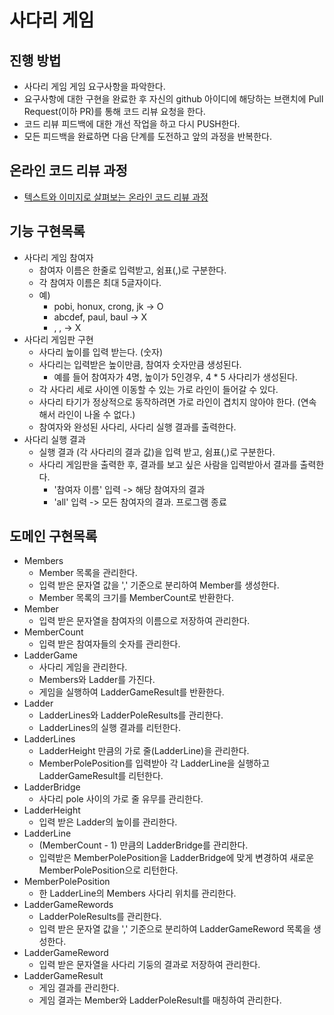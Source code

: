 # 사다리 게임
## 진행 방법
* 사다리 게임 게임 요구사항을 파악한다.
* 요구사항에 대한 구현을 완료한 후 자신의 github 아이디에 해당하는 브랜치에 Pull Request(이하 PR)를 통해 코드 리뷰 요청을 한다.
* 코드 리뷰 피드백에 대한 개선 작업을 하고 다시 PUSH한다.
* 모든 피드백을 완료하면 다음 단계를 도전하고 앞의 과정을 반복한다.

## 온라인 코드 리뷰 과정
* [텍스트와 이미지로 살펴보는 온라인 코드 리뷰 과정](https://github.com/nextstep-step/nextstep-docs/tree/master/codereview)

## 기능 구현목록
* 사다리 게임 참여자
    * 참여자 이름은 한줄로 입력받고, 쉼표(,)로 구분한다.
    * 각 참여자 이름은 최대 5글자이다.
    * 예)
        * pobi, honux, crong, jk -> O
        * abcdef, paul, baul -> X
        * , , -> X 
* 사다리 게임판 구현
    * 사다리 높이를 입력 받는다. (숫자)
    * 사다리는 입력받은 높이만큼, 참여자 숫자만큼 생성된다.
        * 예를 들어 참여자가 4명, 높이가 5인경우, 4 * 5 사다리가 생성된다.
    * 각 사다리 세로 사이엔 이동할 수 있는 가로 라인이 들어갈 수 있다.
    * 사다리 타기가 정상적으로 동작하려면 가로 라인이 겹치지 않아야 한다. (연속해서 라인이 나올 수 없다.)
    * 참여자와 완성된 사다리, 사다리 실행 결과를 출력한다. 
* 사다리 실행 결과
    * 실행 결과 (각 사다리의 결과 값)을 입력 받고, 쉼표(,)로 구분한다.
    * 사다리 게임판을 출력한 후, 결과를 보고 싶은 사람을 입력받아서 결과를 출력한다.
        * '참여자 이름' 입력 -> 해당 참여자의 결과
        * 'all' 입력 -> 모든 참여자의 결과. 프로그램 종료
    
## 도메인 구현목록
* Members
    * Member 목록을 관리한다.
    * 입력 받은 문자열 값을 ',' 기준으로 분리하여 Member를 생성한다.
    * Member 목록의 크기를 MemberCount로 반환한다.
* Member
    * 입력 받은 문자열을 참여자의 이름으로 저장하여 관리한다.
* MemberCount
    * 입력 받은 참여자들의 숫자를 관리한다.
* LadderGame
    * 사다리 게임을 관리한다.
    * Members와 Ladder를 가진다.
    * 게임을 실행하여 LadderGameResult를 반환한다.
* Ladder
    * LadderLines와 LadderPoleResults를 관리한다.
    * LadderLines의 실행 결과를 리턴한다.
* LadderLines
    * LadderHeight 만큼의 가로 줄(LadderLine)을 관리한다.
    * MemberPolePosition를 입력받아 각 LadderLine을 실행하고 LadderGameResult를 리턴한다. 
* LadderBridge
    * 사다리 pole 사이의 가로 줄 유무를 관리한다.
* LadderHeight
    * 입력 받은 Ladder의 높이를 관리한다.
* LadderLine
    * (MemberCount - 1) 만큼의 LadderBridge를 관리한다.
    * 입력받은 MemberPolePosition을 LadderBridge에 맞게 변경하여 새로운 MemberPolePosition으로 리턴한다.
* MemberPolePosition
    * 한 LadderLine의 Members 사다리 위치를 관리한다.
* LadderGameRewords
    * LadderPoleResults를 관리한다.
    * 입력 받은 문자열 값을 ',' 기준으로 분리하여 LadderGameReword 목록을 생성한다.
* LadderGameReword
    * 입력 받은 문자열을 사다리 기둥의 결과로 저장하여 관리한다.    
* LadderGameResult
    * 게임 결과를 관리한다.
    * 게임 결과는 Member와 LadderPoleResult를 매칭하여 관리한다.
